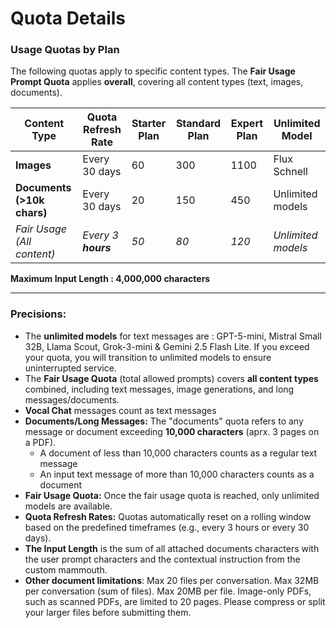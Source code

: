 # Quota Details

### **Usage Quotas by Plan**

The following quotas apply to specific content types. The **Fair Usage Prompt Quota** applies **overall**, covering all content types (text, images, documents).

| Content Type | Quota Refresh Rate | Starter Plan  | Standard Plan | Expert Plan | Unlimited Model |
| --- | --- | --- | --- | --- | --- |
| **Images** | Every 30 days | 60 | 300 | 1100 | Flux Schnell |
| **Documents (>10k chars)** | Every 30 days | 20 | 150 | 450 | Unlimited models |
| *Fair Usage (All content)* | *Every 3 **hours*** | *50* | *80* | *120* | *Unlimited models* |

**Maximum Input Length : 4,000,000 characters**

---

### **Precisions:**

- The **unlimited models** for text messages are : GPT-5-mini, Mistral Small 32B, Llama Scout, Grok-3-mini & Gemini 2.5 Flash Lite. If you exceed your quota, you will transition to unlimited models to ensure uninterrupted service. 
- The **Fair Usage Quota** (total allowed prompts) covers **all content types** combined, including text messages, image generations, and long messages/documents.
- **Vocal Chat** messages count as text messages
- **Documents/Long Messages:** The "documents" quota refers to any message or document exceeding **10,000 characters** (aprx. 3 pages on a PDF).
    - A document of less than 10,000 characters counts as a regular text message
    - An input text message of more than 10,000 characters counts as a document
- **Fair Usage Quota:** Once the fair usage quota is reached, only unlimited models are available.
- **Quota Refresh Rates:** Quotas automatically reset on a rolling window based on the predefined timeframes (e.g., every 3 hours or every 30 days).
- **The Input Length** is the sum of all attached documents characters with the user prompt characters and the contextual instruction from the custom mammouth.
- **Other document limitations**: Max 20 files per conversation. Max 32MB per conversation (sum of files). Max 20MB per file. Image-only PDFs, such as scanned PDFs, are limited to 20 pages. Please compress or split your larger files before submitting them.